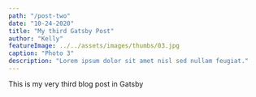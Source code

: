 ```yaml
---
path: "/post-two"
date: "10-24-2020"
title: "My third Gatsby Post"
author: "Kelly"
featureImage: ../../assets/images/thumbs/03.jpg
caption: "Photo 3"
description: "Lorem ipsum dolor sit amet nisl sed nullam feugiat."
---
```


This is my very third blog post in Gatsby

